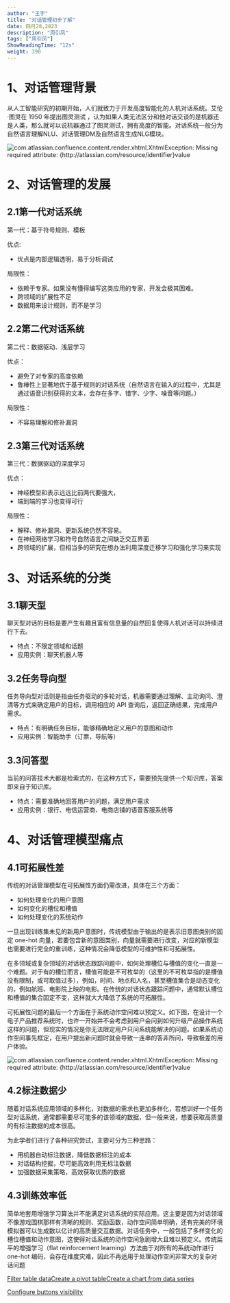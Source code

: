 ```yaml
---
author: "王宇"
title: "对话管理初步了解"
date: 四月28,2023
description: "周引凤"
tags: ["周引凤"]
ShowReadingTime: "12s"
weight: 390
---
```

1、对话管理背景
========

从人工智能研究的初期开始，人们就致力于开发高度智能化的人机对话系统。艾伦·图灵在 1950 年提出图灵测试 ，认为如果人类无法区分和他对话交谈的是机器还是人类，那么就可以说机器通过了图灵测试，拥有高度的智能。对话系统一般分为自然语言理解NLU、对话管理DM及自然语言生成NLG模块。

![](/plugins/servlet/confluence/placeholder/error?i18nKey=editor.placeholder.broken.image&locale=zh_CN&version=2 "com.atlassian.confluence.content.render.xhtml.XhtmlException: Missing required attribute: {http://atlassian.com/resource/identifier}value")

2、对话管理的发展
=========

2.1第一代对话系统
----------

第一代：基于符号规则、模板

优点:

*   优点是内部逻辑透明，易于分析调试

局限性：

*   依赖于专家。如果没有懂得编写这类应用的专家，开发会极其困难。
*   跨领域的扩展性不足
*   数据用来设计规则，而不是学习

2.2第二代对话系统
----------

第二代：数据驱动、浅层学习

优点：

*   避免了对专家的高度依赖
*   鲁棒性上显著地优于基于规则的对话系统（自然语言在输入的过程中，尤其是通过语音识别获得的文本，会存在多字、错字、少字、噪音等问题。）

局限性：

*   不容易理解和修补漏洞

2.3第三代对话系统
----------

第三代：数据驱动的深度学习

优点：

*   神经模型和表示远远比前两代要强大，
*   端到端的学习也变得可行

局限性：

*   解释、修补漏洞、更新系统仍然不容易。
*   在神经网络学习和符号自然语言之间缺乏交互界面
*   跨领域的扩展，但相当多的研究在想办法利用深度迁移学习和强化学习来实现

3、对话系统的分类
=========

3.1聊天型
------

聊天型对话的目标是要产生有趣且富有信息量的自然回复使得人机对话可以持续进行下去。

*   特点：不限定领域和话题
*   应用实例：聊天机器人等

3.2任务导向型
--------

任务导向型对话则是指由任务驱动的多轮对话，机器需要通过理解、主动询问、澄清等方式来确定用户的目标，调用相应的 API 查询后，返回正确结果，完成用户需求。

*   特点：有明确任务目标，能够精确地定义用户的意图和动作
*   应用实例：智能助手（订票，导航等）

3.3问答型
------

当前的问答技术大都是检索式的，在这种方式下，需要预先提供一个知识库，答案即来自于知识库。

*   特点：需要准确地回答用户的问题，满足用户需求
*   应用实例：银行、电信运营商、电商店铺的语音客服系统等

4、对话管理模型痛点
==========

4.1可拓展性差
--------

传统的对话管理模型在可拓展性方面仍需改进，具体在三个方面：

*   如何处理变化的用户意图
*   如何变化的槽位和槽值
*   如何处理变化的系统动作

一旦出现训练集未见的新用户意图时，传统模型由于输出的是表示旧意图类别的固定 one-hot 向量，若要包含新的意图类别，向量就需要进行改变，对应的新模型也需要进行完全的重训练，这种情况会降低模型的可维护性和可拓展性。

在多领域或复杂领域的对话状态跟踪问题中，如何处理槽位与槽值的变化一直是一个难题。对于有的槽位而言，槽值可能是不可枚举的（这里的不可枚举指的是槽值没有限制，或可取值过多），例如，时间、地点和人名，甚至槽值集合是动态变化的，例如航班、电影院上映的电影。在传统的对话状态跟踪问题中，通常默认槽位和槽值的集合固定不变，这样就大大降低了系统的可拓展性。

可拓展性问题的最后一个方面在于系统动作空间难以预定义。如下图，在设计一个电子产品推荐系统时，也许一开始并不会考虑到用户会问到如何升级产品操作系统这样的问题，但现实的情况是你无法限定用户只问系统能解决的问题。如果系统动作空间事先框定，在用户提出新问题时就会导致一连串的答非所问，导致极差的用户体验。

![](/plugins/servlet/confluence/placeholder/error?i18nKey=editor.placeholder.broken.image&locale=zh_CN&version=2 "com.atlassian.confluence.content.render.xhtml.XhtmlException: Missing required attribute: {http://atlassian.com/resource/identifier}value")

4.2标注数据少
--------

随着对话系统应用领域的多样化，对数据的需求也更加多样化，若想训好一个任务型对话系统，通常都需要尽可能多的该领域的数据，但一般来说，想要获取高质量的有标注数据的成本很高。

为此学者们进行了各种研究尝试，主要可分为三种思路：

*   用机器自动标注数据，降低数据标注的成本
*   对话结构挖掘，尽可能高效利用无标注数据
*   加强数据采集策略，高效获取优质的数据

4.3训练效率低
--------

简单地套用增强学习算法并不能满足对话系统的实际应用。这主要是因为对话领域不像游戏围棋那样有清晰的规则、奖励函数，动作空间简单明确，还有完美的环境模拟器可以生成数以亿计的高质量交互数据。对话任务中，一般包括了多样变化的槽位槽值和动作意图，这使得对话系统的动作空间急剧增大且难以预定义。传统扁平的增强学习（flat reinforcement learning）方法由于对所有的系统动作进行 one-hot 编码，会存在维度灾难，因此不再适用于处理动作空间非常大的复杂对话问题

[Filter table data](#)[Create a pivot table](#)[Create a chart from data series](#)

[Configure buttons visibility](/users/tfac-settings.action)